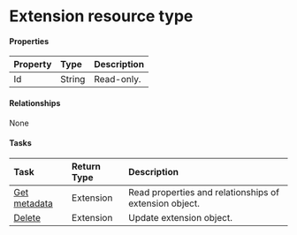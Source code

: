 # Extension resource type



#### Properties
| Property	   | Type	|Description|
|:---------------|:--------|:----------|
|Id|String| Read-only.|

#### Relationships
None


#### Tasks

| Task		   | Return Type	|Description|
|:---------------|:--------|:----------|
|[Get metadata](../api/extension_get.md) | Extension |Read properties and relationships of extension object.|
|[Delete](../api/extension_delete.md) | Extension	|Update extension object. |
